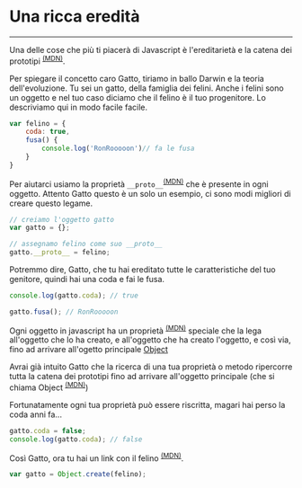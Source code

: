 # Una ricca eredità

<hr>

Una delle cose che più ti piacerà di Javascript è l'ereditarietà e la catena dei prototipi <sup>[(MDN)][1]</sup>.

Per spiegare il concetto caro Gatto, tiriamo in ballo Darwin e la teoria dell'evoluzione. Tu sei un gatto, della famiglia dei felini. Anche i felini sono un oggetto e nel tuo caso diciamo che il felino è il tuo progenitore. Lo descriviamo qui in modo facile facile.
	
```javascript
var felino = {
	coda: true,
	fusa() {
		console.log('RonRooooon')// fa le fusa
	}
}
```

Per aiutarci usiamo la proprietà `__proto__`<sup>[(MDN)][__proto__]</sup> che è presente in ogni oggetto. Attento Gatto questo è un solo un esempio, ci sono modi migliori di creare questo legame. 
 
```javascript
// creiamo l'oggetto gatto
var gatto = {};

// assegnamo felino come suo __proto__
gatto.__proto__ = felino; 
```

Potremmo dire, Gatto, che tu hai ereditato tutte le caratteristiche del tuo genitore, quindi hai una coda e fai le fusa.

```javascript
console.log(gatto.coda); // true

gatto.fusa(); // RonRooooon

```

Ogni oggetto in javascript ha un proprietà <sup>[(MDN)][Object.prototype]</sup> speciale che la lega all'oggetto che lo ha creato, e all'oggetto che ha creato l'oggetto, e così via, fino ad arrivare all'ogetto principale [Object][object]




Avrai già intuito Gatto che la ricerca di una tua proprietà o metodo ripercorre tutta la catena dei prototipi fino ad arrivare all'oggetto principale (che si chiama Object <sup>[(MDN)][Object]</sup>)

Fortunatamente ogni tua proprietà può essere riscritta, magari hai perso la coda anni fa...

```javascript
gatto.coda = false;
console.log(gatto.coda); // false

```

Così Gatto, ora tu hai un link con il felino <sup>[(MDN)][Object.create]</sup>.

```javascript
var gatto = Object.create(felino);
```


[__proto__]: https://developer.mozilla.org/en-US/docs/Web/JavaScript/Reference/Global_Objects/Object/proto


[1]: https://developer.mozilla.org/en-US/docs/Web/JavaScript/Inheritance_and_the_prototype_chain

[Object.prototype]: https://developer.mozilla.org/en-US/docs/Web/JavaScript/Reference/Global_Objects/Object/prototype

[Object.create]: https://developer.mozilla.org/en-US/docs/Web/JavaScript/Reference/Global_Objects/Object/create

[Object]: https://developer.mozilla.org/en-US/docs/Web/JavaScript/Reference/Global_Objects/Object
